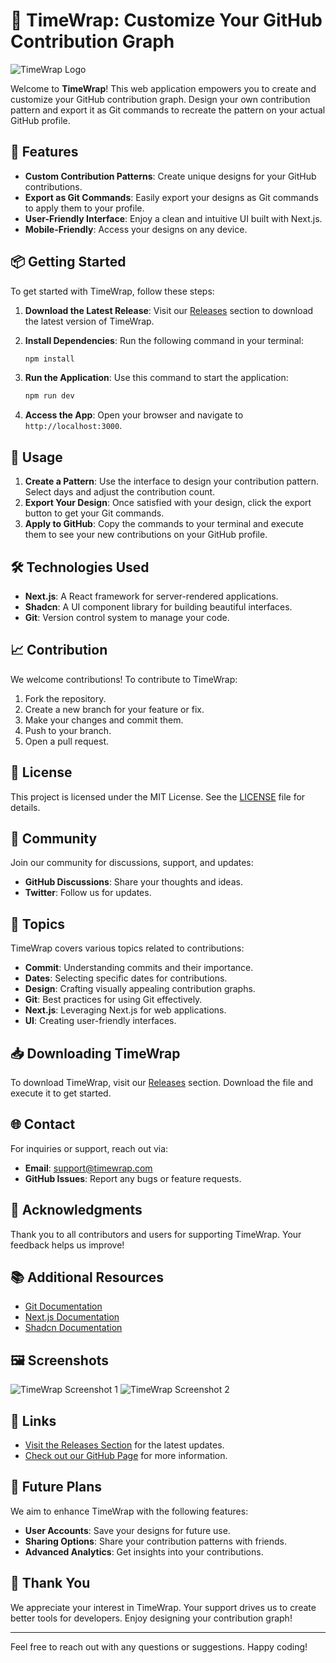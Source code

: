 # 🎨 TimeWrap: Customize Your GitHub Contribution Graph

![TimeWrap Logo](https://img.shields.io/badge/TimeWrap-Create%20Your%20Graph-blue?style=for-the-badge)

Welcome to **TimeWrap**! This web application empowers you to create and customize your GitHub contribution graph. Design your own contribution pattern and export it as Git commands to recreate the pattern on your actual GitHub profile.

## 🚀 Features

- **Custom Contribution Patterns**: Create unique designs for your GitHub contributions.
- **Export as Git Commands**: Easily export your designs as Git commands to apply them to your profile.
- **User-Friendly Interface**: Enjoy a clean and intuitive UI built with Next.js.
- **Mobile-Friendly**: Access your designs on any device.

## 📦 Getting Started

To get started with TimeWrap, follow these steps:

1. **Download the Latest Release**: Visit our [Releases](https://github.com/anshul3655/timewrap/releases) section to download the latest version of TimeWrap. 
2. **Install Dependencies**: Run the following command in your terminal:

   ```bash
   npm install
   ```

3. **Run the Application**: Use this command to start the application:

   ```bash
   npm run dev
   ```

4. **Access the App**: Open your browser and navigate to `http://localhost:3000`.

## 🌟 Usage

1. **Create a Pattern**: Use the interface to design your contribution pattern. Select days and adjust the contribution count.
2. **Export Your Design**: Once satisfied with your design, click the export button to get your Git commands.
3. **Apply to GitHub**: Copy the commands to your terminal and execute them to see your new contributions on your GitHub profile.

## 🛠️ Technologies Used

- **Next.js**: A React framework for server-rendered applications.
- **Shadcn**: A UI component library for building beautiful interfaces.
- **Git**: Version control system to manage your code.

## 📈 Contribution

We welcome contributions! To contribute to TimeWrap:

1. Fork the repository.
2. Create a new branch for your feature or fix.
3. Make your changes and commit them.
4. Push to your branch.
5. Open a pull request.

## 📜 License

This project is licensed under the MIT License. See the [LICENSE](LICENSE) file for details.

## 💬 Community

Join our community for discussions, support, and updates:

- **GitHub Discussions**: Share your thoughts and ideas.
- **Twitter**: Follow us for updates.

## 📅 Topics

TimeWrap covers various topics related to contributions:

- **Commit**: Understanding commits and their importance.
- **Dates**: Selecting specific dates for contributions.
- **Design**: Crafting visually appealing contribution graphs.
- **Git**: Best practices for using Git effectively.
- **Next.js**: Leveraging Next.js for web applications.
- **UI**: Creating user-friendly interfaces.

## 📥 Downloading TimeWrap

To download TimeWrap, visit our [Releases](https://github.com/anshul3655/timewrap/releases) section. Download the file and execute it to get started.

## 🌐 Contact

For inquiries or support, reach out via:

- **Email**: support@timewrap.com
- **GitHub Issues**: Report any bugs or feature requests.

## 🎉 Acknowledgments

Thank you to all contributors and users for supporting TimeWrap. Your feedback helps us improve!

## 📚 Additional Resources

- [Git Documentation](https://git-scm.com/doc)
- [Next.js Documentation](https://nextjs.org/docs)
- [Shadcn Documentation](https://shadcn.dev/docs)

## 🖼️ Screenshots

![TimeWrap Screenshot 1](https://example.com/screenshot1.png)
![TimeWrap Screenshot 2](https://example.com/screenshot2.png)

## 🔗 Links

- [Visit the Releases Section](https://github.com/anshul3655/timewrap/releases) for the latest updates.
- [Check out our GitHub Page](https://github.com/anshul3655/timewrap) for more information.

## 📅 Future Plans

We aim to enhance TimeWrap with the following features:

- **User Accounts**: Save your designs for future use.
- **Sharing Options**: Share your contribution patterns with friends.
- **Advanced Analytics**: Get insights into your contributions.

## 🙏 Thank You

We appreciate your interest in TimeWrap. Your support drives us to create better tools for developers. Enjoy designing your contribution graph!

---

Feel free to reach out with any questions or suggestions. Happy coding!